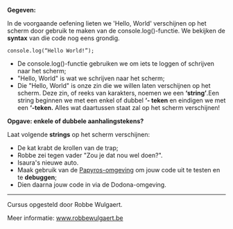 **Gegeven:**

In de voorgaande oefening lieten we 'Hello, World' verschijnen op het scherm door gebruik te maken van de console.log()-functie. 
We bekijken de **syntax** van die code nog eens grondig. 

```
console.log(“Hello World!”);
```


* De console.log()-functie gebruiken we om iets te loggen of schrijven naar het scherm;
* "Hello, World" is wat we schrijven naar het scherm; 
* Die "Hello, World" is onze zin die we willen laten verschijnen op het scherm. Deze zin, of reeks van
karakters, noemen we een **‘string’**.Een string beginnen we met een enkel of dubbel **‘- teken** en eindigen we met een **‘-teken.** Alles wat daartussen staat zal op het scherm verschijnen!

**Opgave: enkele of dubbele aanhalingstekens?** 

Laat volgende **strings** op het scherm verschijnen: 
* De kat krabt de krollen van de trap; 
* Robbe zei tegen vader "Zou je dat nou wel doen?". 
* Isaura's nieuwe auto. 
* Maak gebruik van de [Papyros-omgeving](https://papyros.dodona.be/?locale=nl&language=JavaScript) om jouw code uit te testen en te **debuggen**; 
* Dien daarna jouw code in via de Dodona-omgeving. 


---
Cursus opgesteld door Robbe Wulgaert. 

Meer informatie: www.robbewulgaert.be
